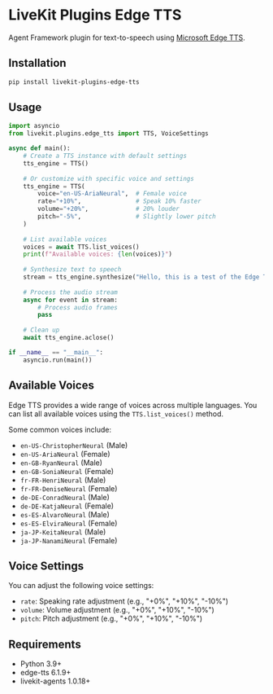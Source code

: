 # LiveKit Plugins Edge TTS

Agent Framework plugin for text-to-speech using [Microsoft Edge TTS](https://github.com/rany2/edge-tts).

## Installation

```bash
pip install livekit-plugins-edge-tts
```

## Usage

```python
import asyncio
from livekit.plugins.edge_tts import TTS, VoiceSettings

async def main():
    # Create a TTS instance with default settings
    tts_engine = TTS()
    
    # Or customize with specific voice and settings
    tts_engine = TTS(
        voice="en-US-AriaNeural",  # Female voice
        rate="+10%",               # Speak 10% faster
        volume="+20%",             # 20% louder
        pitch="-5%",               # Slightly lower pitch
    )
    
    # List available voices
    voices = await TTS.list_voices()
    print(f"Available voices: {len(voices)}")
    
    # Synthesize text to speech
    stream = tts_engine.synthesize("Hello, this is a test of the Edge TTS plugin for LiveKit.")
    
    # Process the audio stream
    async for event in stream:
        # Process audio frames
        pass
    
    # Clean up
    await tts_engine.aclose()

if __name__ == "__main__":
    asyncio.run(main())
```

## Available Voices

Edge TTS provides a wide range of voices across multiple languages. You can list all available voices using the `TTS.list_voices()` method.

Some common voices include:
- `en-US-ChristopherNeural` (Male)
- `en-US-AriaNeural` (Female)
- `en-GB-RyanNeural` (Male)
- `en-GB-SoniaNeural` (Female)
- `fr-FR-HenriNeural` (Male)
- `fr-FR-DeniseNeural` (Female)
- `de-DE-ConradNeural` (Male)
- `de-DE-KatjaNeural` (Female)
- `es-ES-AlvaroNeural` (Male)
- `es-ES-ElviraNeural` (Female)
- `ja-JP-KeitaNeural` (Male)
- `ja-JP-NanamiNeural` (Female)

## Voice Settings

You can adjust the following voice settings:

- `rate`: Speaking rate adjustment (e.g., "+0%", "+10%", "-10%")
- `volume`: Volume adjustment (e.g., "+0%", "+10%", "-10%")
- `pitch`: Pitch adjustment (e.g., "+0%", "+10%", "-10%")

## Requirements

- Python 3.9+
- edge-tts 6.1.9+
- livekit-agents 1.0.18+